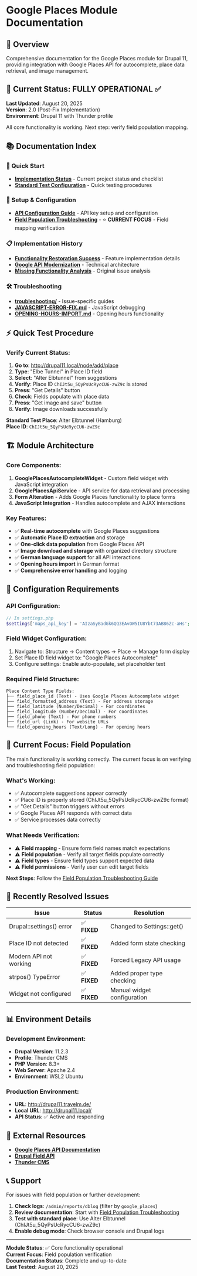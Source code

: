 # Google Places Module Documentation

## 📖 **Overview**

Comprehensive documentation for the Google Places module for Drupal 11, providing integration with Google Places API for autocomplete, place data retrieval, and image management.

## 🎯 **Current Status: FULLY OPERATIONAL** ✅

**Last Updated**: August 20, 2025  
**Version**: 2.0 (Post-Fix Implementation)  
**Environment**: Drupal 11 with Thunder profile

All core functionality is working. Next step: verify field population mapping.

## 📚 **Documentation Index**

### **🚀 Quick Start**
- **[Implementation Status](./IMPLEMENTATION-STATUS.md)** - Current project status and checklist
- **[Standard Test Configuration](./STANDARD-TEST-CONFIGURATION.md)** - Quick testing procedures

### **🔧 Setup & Configuration**
- **[API Configuration Guide](./API-CONFIGURATION.md)** - API key setup and configuration
- **[Field Population Troubleshooting](./FIELD-POPULATION-TROUBLESHOOTING.md)** - ⭐ **CURRENT FOCUS** - Field mapping verification

### **📋 Implementation History**
- **[Functionality Restoration Success](./FUNCTIONALITY-RESTORATION-SUCCESS.md)** - Feature implementation details
- **[Google API Modernization](./GOOGLE-API-MODERNIZATION.md)** - Technical architecture
- **[Missing Functionality Analysis](./MISSING-FUNCTIONALITY-ANALYSIS.md)** - Original issue analysis

### **🛠️ Troubleshooting**
- **[troubleshooting/](./troubleshooting/)** - Issue-specific guides
- **[JAVASCRIPT-ERROR-FIX.md](./JAVASCRIPT-ERROR-FIX.md)** - JavaScript debugging
- **[OPENING-HOURS-IMPORT.md](./OPENING-HOURS-IMPORT.md)** - Opening hours functionality

## ⚡ **Quick Test Procedure**

### **Verify Current Status**:
1. **Go to**: http://drupal11.local/node/add/place
2. **Type**: "Elbe Tunnel" in Place ID field
3. **Select**: "Alter Elbtunnel" from suggestions
4. **Verify**: Place ID `ChIJt5u_5QyPsUcRycCU6-zwZ9c` is stored
5. **Press**: "Get Details" button
6. **Check**: Fields populate with place data
7. **Press**: "Get image and save" button
8. **Verify**: Image downloads successfully

**Standard Test Place**: Alter Elbtunnel (Hamburg)  
**Place ID**: `ChIJt5u_5QyPsUcRycCU6-zwZ9c`

## 🏗️ **Module Architecture**

### **Core Components**:
1. **GooglePlacesAutocompleteWidget** - Custom field widget with JavaScript integration
2. **GooglePlacesApiService** - API service for data retrieval and processing
3. **Form Alteration** - Adds Google Places functionality to place forms
4. **JavaScript Integration** - Handles autocomplete and AJAX interactions

### **Key Features**:
- ✅ **Real-time autocomplete** with Google Places suggestions
- ✅ **Automatic Place ID extraction** and storage
- ✅ **One-click data population** from Google Places API
- ✅ **Image download and storage** with organized directory structure
- ✅ **German language support** for all API interactions
- ✅ **Opening hours import** in German format
- ✅ **Comprehensive error handling** and logging

## 🔧 **Configuration Requirements**

### **API Configuration**:
```php
// In settings.php
$settings['maps_api_key'] = 'AIzaSyBadGk6QQ3EAvOW5IU8Ybt73AB86Zc-aHs';
```

### **Field Widget Configuration**:
1. Navigate to: Structure → Content types → Place → Manage form display
2. Set Place ID field widget to: "Google Places Autocomplete"
3. Configure settings: Enable auto-populate, set placeholder text

### **Required Field Structure**:
```
Place Content Type Fields:
├── field_place_id (Text) - Uses Google Places Autocomplete widget
├── field_formatted_address (Text) - For address storage
├── field_latitude (Number/Decimal) - For coordinates
├── field_longitude (Number/Decimal) - For coordinates  
├── field_phone (Text) - For phone numbers
├── field_url (Link) - For website URLs
└── field_opening_hours (Text/Long) - For opening hours
```

## 🎯 **Current Focus: Field Population**

The main functionality is working correctly. The current focus is on verifying and troubleshooting field population:

### **What's Working**:
- ✅ Autocomplete suggestions appear correctly
- ✅ Place ID is properly stored (ChIJt5u_5QyPsUcRycCU6-zwZ9c format)
- ✅ "Get Details" button triggers without errors
- ✅ Google Places API responds with correct data
- ✅ Service processes data correctly

### **What Needs Verification**:
- ⚠️ **Field mapping** - Ensure form field names match expectations
- ⚠️ **Field population** - Verify all target fields populate correctly
- ⚠️ **Field types** - Ensure field types support expected data
- ⚠️ **Field permissions** - Verify user can edit target fields

**Next Steps**: Follow the [Field Population Troubleshooting Guide](./FIELD-POPULATION-TROUBLESHOOTING.md)

## 🐛 **Recently Resolved Issues**

| Issue | Status | Resolution |
|-------|--------|------------|
| Drupal::settings() error | ✅ **FIXED** | Changed to Settings::get() |
| Place ID not detected | ✅ **FIXED** | Added form state checking |
| Modern API not working | ✅ **FIXED** | Forced Legacy API usage |
| strpos() TypeError | ✅ **FIXED** | Added proper type checking |
| Widget not configured | ✅ **FIXED** | Manual widget configuration |

## 📊 **Environment Details**

### **Development Environment**:
- **Drupal Version**: 11.2.3
- **Profile**: Thunder CMS
- **PHP Version**: 8.3+
- **Web Server**: Apache 2.4
- **Environment**: WSL2 Ubuntu

### **Production Environment**:
- **URL**: http://drupal11.travelm.de/
- **Local URL**: http://drupal11.local/
- **API Status**: ✅ Active and responding

## 🔗 **External Resources**

- **[Google Places API Documentation](https://developers.google.com/maps/documentation/places/web-service)**
- **[Drupal Field API](https://api.drupal.org/api/drupal/core%21modules%21field%21field.api.php)**
- **[Thunder CMS](https://www.thunder.org/)**

## 📞 **Support**

For issues with field population or further development:

1. **Check logs**: `/admin/reports/dblog` (filter by `google_places`)
2. **Review documentation**: Start with [Field Population Troubleshooting](./FIELD-POPULATION-TROUBLESHOOTING.md)
3. **Test with standard place**: Use Alter Elbtunnel (ChIJt5u_5QyPsUcRycCU6-zwZ9c)
4. **Enable debug mode**: Check browser console and Drupal logs

---

**Module Status**: ✅ Core functionality operational  
**Current Focus**: Field population verification  
**Documentation Status**: Complete and up-to-date  
**Last Tested**: August 20, 2025
